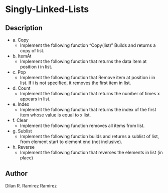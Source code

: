 # Singly-Linked-Lists

## Description
 * a. Copy
    - Implement the following function “Copy(list)” Builds and returns a copy of list.
 * b. ItemAt
    - Implement the following function that returns the data item at position i in list.
 * c. Pop
    - Implement the following function that Remove item at position i in list. If i is not specified, it removes the first item in list.
 * d. Count
    - Implement the following function that returns the number of times x appears in list.
  * e. Index
    - Implement the following function that returns the index of the first item whose value is equal to x list.
  * f. Clear
    - Implement the following function removes all items from list.
  * g. Sublist
    - Implement the following function builds and returns a sublist of list, from element start to element end (not inclusive).
  * h. Reverse
    - Implement the following function that reverses the elements in list (in place)

## Author 
Dilan R. Ramirez Ramirez
	
